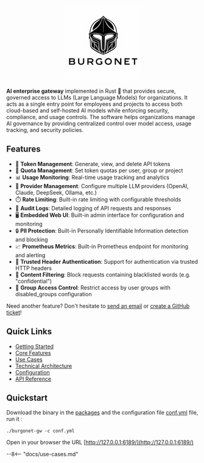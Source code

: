 <p align="center">
  <img src="images/logo_small.png" alt="Burgonet Gateway">
</p>


**AI enterprise gateway** implemented in Rust 🦀 that provides secure, governed access to LLMs (Large Language Models) for 
organizations. It acts as a single entry point for employees and projects to access both cloud-based and self-hosted AI models 
while enforcing security, compliance, and usage controls. The software helps organizations manage AI governance by 
providing centralized control over model access, usage tracking, and security policies.


## Features

- 🔑 **Token Management**: Generate, view, and delete API tokens
- 🎯 **Quota Management**: Set token quotas per user, group or project
- 📊 **Usage Monitoring**: Real-time usage tracking and analytics
- 🤖 **Provider Management**: Configure multiple LLM providers (OpenAI, Claude, DeepSeek, Ollama, etc.)
- ⏱️ **Rate Limiting**: Built-in rate limiting with configurable thresholds
- 📝 **Audit Logs**: Detailed logging of API requests and responses
- 🖥️ **Embedded Web UI**: Built-in admin interface for configuration and monitoring
- 🔒 **PII Protection**: Built-in Personally Identifiable Information detection and blocking
- 📈 **Prometheus Metrics**: Built-in Prometheus endpoint for monitoring and alerting
- 🔐 **Trusted Header Authentication**: Support for authentication via trusted HTTP headers
- 🚫 **Content Filtering**: Block requests containing blacklisted words (e.g. "confidential")
- 🚷 **Group Access Control**: Restrict access by user groups with disabled_groups configuration

Need another feature? Don't hesitate to [send an email](mailto:sebastien.campion@foss4.eu) or [create a GitHub ticket](https://github.com/burgonet-eu/gateway/issues)!



## Quick Links
- [Getting Started](#getting-started)
- [Core Features](#core-features)
- [Use Cases](#use-cases)
- [Technical Architecture](#technical-architecture)
- [Configuration](#configuration)
- [API Reference](#api-reference)

## Quickstart

Download the binary in the [packages](https://github.com/burgonet-eu/gateway/releases/) and the configuration file [conf.yml](https://github.com/burgonet-eu/gateway/blob/main/conf.yml) file,  run it :

    ./burgonet-gw -c conf.yml 


Open in your browser the URL [http://127.0.0.1:6189/](http://127.0.0.1:6189/)


--8<-- "docs/use-cases.md"